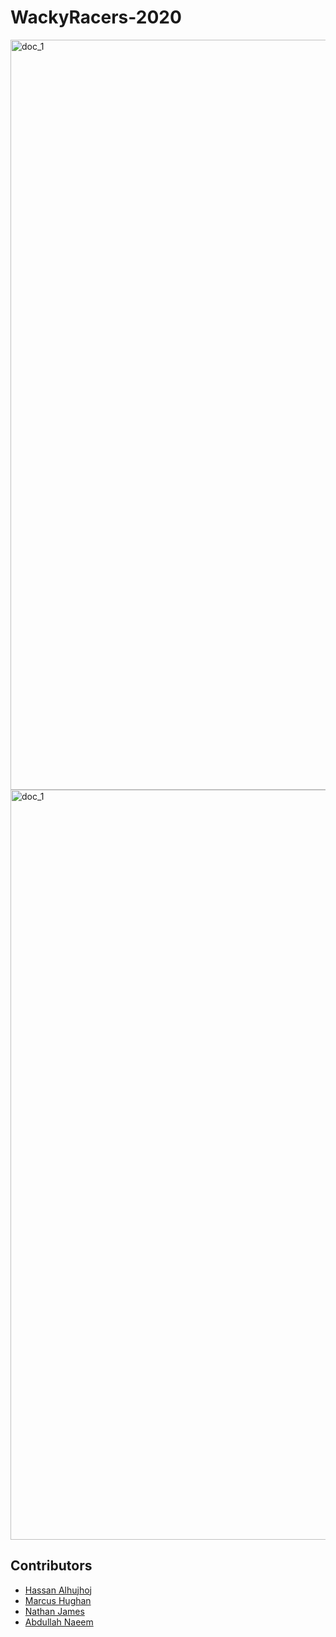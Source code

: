 WackyRacers-2020
===============
<img src="wiki/main1.png" alt="doc_1" width="1200"/>
<img src="wiki/main2.png" alt="doc_1" width="1200"/>

## Contributors
* [Hassan Alhujhoj](https://github.com/hassan-alhujhoj)
* [Marcus Hughan](https://github.com/marcusHughan)
* [Nathan James]()
* [Abdullah Naeem]()
